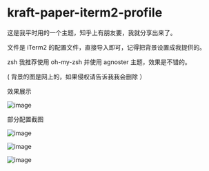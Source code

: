 # kraft-paper-iterm2-profile
    
        
这是我平时用的一个主题，知乎上有朋友要，我就分享出来了。

文件是 iTerm2 的配置文件，直接导入即可，记得把背景设置成我提供的。

zsh 我推荐使用 oh-my-zsh 并使用 agnoster 主题，效果是不错的。

( 背景的图是网上的，如果侵权请告诉我我会删除 ）
    
    

效果展示

![image](https://github.com/kaorutsuki/kraft-paper-iterm2-profile/blob/master/%E6%95%88%E6%9E%9C%E5%9B%BE%E4%B8%8E%E8%AE%BE%E7%BD%AE%E6%88%AA%E5%9B%BE/1.png?raw=true)
    

部分配置截图

![image](https://github.com/kaorutsuki/kraft-paper-iterm2-profile/blob/master/%E6%95%88%E6%9E%9C%E5%9B%BE%E4%B8%8E%E8%AE%BE%E7%BD%AE%E6%88%AA%E5%9B%BE/2.png?raw=true)

![image](https://github.com/kaorutsuki/kraft-paper-iterm2-profile/blob/master/%E6%95%88%E6%9E%9C%E5%9B%BE%E4%B8%8E%E8%AE%BE%E7%BD%AE%E6%88%AA%E5%9B%BE/3.png?raw=true)

![image](https://github.com/kaorutsuki/kraft-paper-iterm2-profile/blob/master/%E6%95%88%E6%9E%9C%E5%9B%BE%E4%B8%8E%E8%AE%BE%E7%BD%AE%E6%88%AA%E5%9B%BE/4.png?raw=true)
